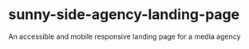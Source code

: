 # sunny-side-agency-landing-page
An accessible and mobile responsive landing page for a media agency
